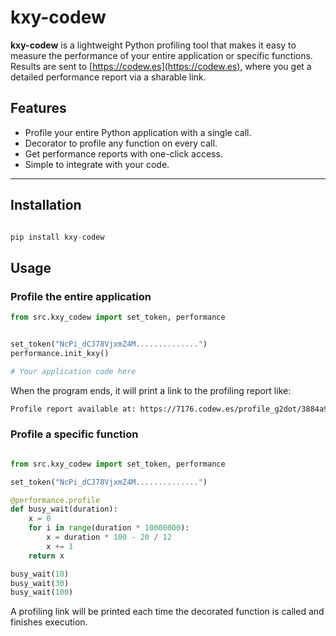 # kxy-codew

**kxy-codew** is a lightweight Python profiling tool that makes it easy to measure the performance of your entire application or specific functions. Results are sent to [https://codew.es](https://codew.es), where you get a detailed performance report via a sharable link.

## Features

- Profile your entire Python application with a single call.
- Decorator to profile any function on every call.
- Get performance reports with one-click access.
- Simple to integrate with your code.

---

## Installation

```python

pip install kxy-codew

```


## Usage


### Profile the entire application

```python
from src.kxy_codew import set_token, performance


set_token("NcPi_dCJ78VjxmZ4M..............")
performance.init_kxy()

# Your application code here
```

When the program ends, it will print a link to the profiling report like:

```bash
Profile report available at: https://7176.codew.es/profile_g2dot/3884a9eb-c74c-4aac-8443-4536629d82c4
```


### Profile a specific function
```python

from src.kxy_codew import set_token, performance

set_token("NcPi_dCJ78VjxmZ4M..............")

@performance.profile
def busy_wait(duration):
    x = 0
    for i in range(duration * 10000000):
        x = duration * 100 - 20 / 12
        x += 1
    return x

busy_wait(10)
busy_wait(30)
busy_wait(100)
```

A profiling link will be printed each time the decorated function is called and finishes execution.


